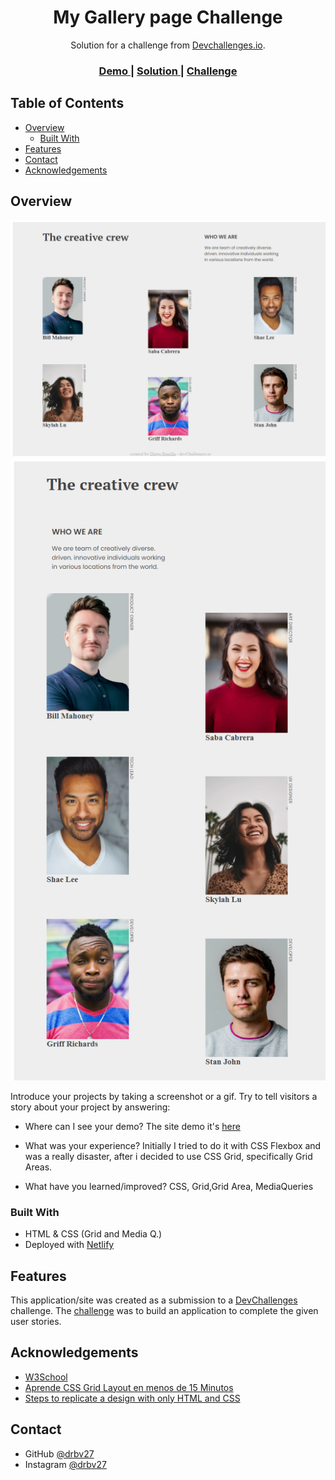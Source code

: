 <h1 align="center">My Gallery page Challenge</h1>

<div align="center">
   Solution for a challenge from  <a href="http://devchallenges.io" target="_blank">Devchallenges.io</a>.
</div>

<div align="center">
  <h3>
    <a href="">
      Demo
    </a>
    <span> | </span>
    <a href="https://github.com/drbv27/MyGalleryChallenge">
      Solution
    </a>
    <span> | </span>
    <a href="https://devchallenges.io/challenges/gcbWLxG6wdennelX7b8I">
      Challenge
    </a>
  </h3>
</div>

<!-- TABLE OF CONTENTS -->

## Table of Contents

- [Overview](#overview)
  - [Built With](#built-with)
- [Features](#features)
- [Contact](#contact)
- [Acknowledgements](#acknowledgements)

<!-- OVERVIEW -->

## Overview

![screenshot](https://github.com/drbv27/MyTeamPageChallenge/blob/main/assets/img/computer.png)
![screenshot](https://github.com/drbv27/MyTeamPageChallenge/blob/main/assets/img/mobile.png)

Introduce your projects by taking a screenshot or a gif. Try to tell visitors a story about your project by answering:

- Where can I see your demo?
  The site demo it's [here](https://cocky-feynman-63f778.netlify.app/)

- What was your experience?
Initially I tried to do it with CSS Flexbox and was a really disaster, after i decided to use CSS Grid, specifically Grid Areas.

- What have you learned/improved?
CSS, Grid,Grid Area, MediaQueries

### Built With

<!-- This section should list any major frameworks that you built your project using. Here are a few examples.-->

- HTML & CSS (Grid and Media Q.)
- Deployed with [Netlify](https://www.netlify.com/)

## Features

<!-- List the features of your application or follow the template. Don't share the figma file here :) -->

This application/site was created as a submission to a [DevChallenges](https://devchallenges.io/challenges) challenge. The [challenge](https://devchallenges.io/challenges/hhmesazsqgKXrTkYkt0U) was to build an application to complete the given user stories.

## Acknowledgements

<!-- This section should list any articles or add-ons/plugins that helps you to complete the project. This is optional but it will help you in the future. For exmpale -->


- [W3School](https://www.w3schools.com/)
- [Aprende CSS Grid Layout en menos de 15 Minutos](https://www.youtube.com/watch?v=edEG0CoM5gw)
- [Steps to replicate a design with only HTML and CSS](https://devchallenges-blogs.web.app/how-to-replicate-design/)

## Contact

- GitHub [@drbv27](https://github.com/drbv27)
- Instagram [@drbv27](https://www.instagram.com/diego.r.bonilla)